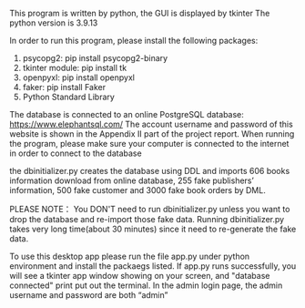 This program is written by python, the GUI is displayed by tkinter
The python version is 3.9.13

In order to run this program, please install the following packages:

1. psycopg2:    pip install psycopg2-binary
2. tkinter module:  pip install tk
3. openpyxl:    pip install openpyxl
4. faker:   pip install Faker
5. Python Standard Library 

The database is connected to an online PostgreSQL database: https://www.elephantsql.com/
The account username and password of this website is shown in the Appendix II part of the project report.
When running the program, please make sure your computer is connected to the internet in order to connect to the database

the dbinitializer.py creates the database using DDL and imports 606 books information download from online database, 255 fake publishers’ information, 500 fake customer and 3000 fake book orders by DML.

PLEASE NOTE：
You DON'T need to run dbinitializer.py unless you want to drop the database and re-import those fake data.
Running dbinitializer.py takes very long time(about 30 minutes) since it need to re-generate the fake data.


To use this desktop app please run the file app.py under python environment and install the packaegs listed.
If app.py runs successfully, you will see a tkinter app window showing on your screen, and "database connected" print put out the terminal.
In the admin login page, the admin username and password are both “admin”